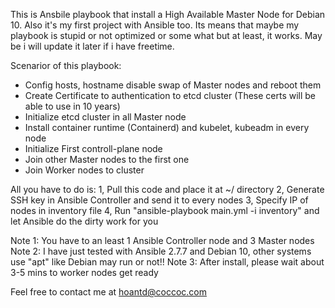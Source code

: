 This is Ansbile playbook that install a High Available Master Node for Debian 10.
Also it's my first project with Ansible too. Its means that maybe my playbook is stupid or not optimized or some what but at least, it works.
May be i will update it later if i have freetime.

Scenarior of this playbook:
- Config hosts, hostname disable swap of Master nodes and reboot them
- Create Certificate to authentication to etcd cluster (These certs will be able to use in 10 years)
- Initialize etcd cluster in all Master node
- Install container runtime (Containerd) and kubelet, kubeadm in every node
- Initialize First controll-plane node
- Join other Master nodes to the first one
- Join Worker nodes to cluster

All you have to do is:
1, Pull this code and place it at ~/ directory
2, Generate SSH key in Ansible Controller and send it to every nodes
3, Specify IP of nodes in inventory file
4, Run "ansible-playbook main.yml -i inventory" and let Ansible do the dirty work for you

Note 1: You have to an least 1 Ansible Controller node and 3 Master nodes
Note 2: I have just tested with Ansible 2.7.7 and Debian 10, other systems use "apt" like Debian may run or not!!
Note 3: After install, please wait about 3-5 mins to worker nodes get ready

Feel free to contact me at hoantd@coccoc.com
